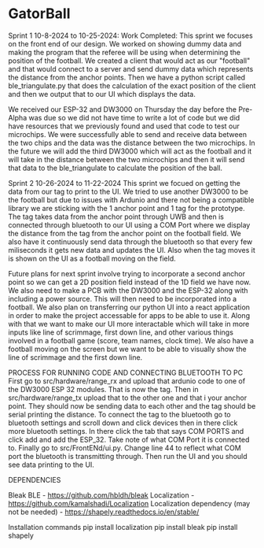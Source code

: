 # GatorBall
Sprint 1 10-8-2024 to 10-25-2024:
Work Completed: 
  This sprint we focuses on the front end of our design. We worked on showing dummy data and making the program that the referee will be using when determining the position of the football. We created a client that would act as our "football" and that would connect to a server and send dummy data which represents the distance from the anchor points. Then we have a python script called ble_triangulate.py that does the calculation of the exact position of the client and then we output that to our UI which displays the data. 

  We received our ESP-32 and DW3000 on Thursday the day before the Pre-Alpha was due so we did not have time to write a lot of code but we did have resources that we previously found and used that code to test our microchips. We were successfully able to send and receive data between the two chips and the data was the distance between the two microchips. In the future we will add the third DW3000 which will act as the football and it will take in the distance between the two microchips and then it will send that data to the ble_triangulate to calculate the position of the ball.

Sprint 2 10-26-2024 to 11-22-2024
This sprint we focued on getting the data from our tag to print to the UI. We tried to use another DW3000 to be the football but due to issues with Ardunio and there not being a compatible library we are sticking with the 1 anchor point and 1 tag for the prototype. The tag takes data from the anchor point through UWB and then is connected through bluetooth to our UI using a COM Port where we display the distance from the tag from the anchor point on the football field. We also have it continuously send data through the bluetooth so that every few miliseconds it gets new data and updates the UI. Also when the tag moves it is shown on the UI as a football moving on the field. 

Future plans for next sprint involve trying to incorporate a second anchor point so we can get a 2D position field instead of the 1D field we have now. We also need to make a PCB with the DW3000 and the ESP-32 along with including a power source. This will then need to be incorporated into a football. We also plan on transferring our python UI into a react application in order to make the project accessable for apps to be able to use it. Along with that we want to make our UI more interactable which will take in more inputs like line of scrimmage, first down line, and other various things involved in a football game (score, team names, clock time). We also have a football moving on the screen but we want to be able to visually show the line of scrimmage and the first down line.  


PROCESS FOR RUNNING CODE AND CONNECTING BLUETOOTH TO PC
First go to src/hardware/range_rx and upload that ardunio code to one of the DW3000 ESP 32 modules. That is now the tag. Then in src/hardware/range_tx upload that to the other one and that i your anchor point. They should now be sending data to each other and the tag should be serial printing the distance. To connect the tag to the bluetooth go to bluetooth settings and scroll down and click devices then in there click more bluetooth settings. In there click the tab that says COM PORTS and click add and add the ESP_32. Take note of what COM Port it is connected to. Finally go to src/FrontENd/ui.py. Change line 44 to reflect what COM port the bluetooth is transmitting through. Then run the UI and you should see data printing to the UI.  

DEPENDENCIES

Bleak BLE - https://github.com/hbldh/bleak 
Localization - https://github.com/kamalshadi/Localization
Localization dependency (may not be needed) - https://shapely.readthedocs.io/en/stable/

Installation commands
pip install localization
pip install bleak
pip install shapely
